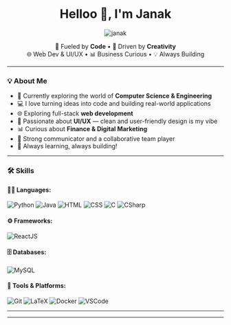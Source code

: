 <h1 align="center">Helloo 👋, I'm Janak</h1>

<p align="center">
  <img src="https://komarev.com/ghpvc/?username=jenak26&label=Profile%20views&color=0e75b6&style=flat" alt="janak" />
</p>

<p align="center">
  🚀 Fueled by <strong>Code</strong> • 🎨 Driven by <strong>Creativity</strong> <br>
  🌐 Web Dev & UI/UX • 📊 Business Curious • 💡 Always Building
</p>

---

### 💡 About Me

- 🔭 Currently exploring the world of **Computer Science & Engineering**
- 💻 I love turning ideas into code and building real-world applications
- 🌐 Exploring full-stack **web development**
- 🎨 Passionate about **UI/UX** — clean and user-friendly design is my vibe
- 📊 Curious about **Finance & Digital Marketing**
- 🤝 Strong communicator and a collaborative team player
- 🧠 Always learning, always building!

---

### 🛠️ Skills

#### 🧑‍💻 Languages:
![Python](https://img.shields.io/badge/Python-3776AB?style=flat&logo=python&logoColor=white)
![Java](https://img.shields.io/badge/Java-007396?style=flat&logo=java&logoColor=white)
![HTML](https://img.shields.io/badge/HTML5-E34F26?style=flat&logo=html5&logoColor=white)
![CSS](https://img.shields.io/badge/CSS3-1572B6?style=flat&logo=css3&logoColor=white)
![C](https://img.shields.io/badge/C-00599C?style=flat&logo=c&logoColor=white)
![CSharp](https://img.shields.io/badge/C%23-239120?style=flat&logo=c-sharp&logoColor=white)

#### ⚙️ Frameworks:
![ReactJS](https://img.shields.io/badge/React-20232A?style=flat&logo=react&logoColor=61DAFB)

#### 🗄️ Databases:
![MySQL](https://img.shields.io/badge/MySQL-4479A1?style=flat&logo=mysql&logoColor=white)

#### 🧰 Tools & Platforms:
![Git](https://img.shields.io/badge/Git-F05032?style=flat&logo=git&logoColor=white)
![LaTeX](https://img.shields.io/badge/LaTeX-008080?style=flat&logo=latex&logoColor=white)
![Docker](https://img.shields.io/badge/Docker-2496ED?style=flat&logo=docker&logoColor=white)
![VSCode](https://img.shields.io/badge/VSCode-007ACC?style=flat&logo=visual-studio-code&logoColor=white)

---

<!--### 📫 Connect With Me

- 📧 Email: [your-email@example.com]
- 🔗 LinkedIn: [linkedin.com/in/your-profile](https://linkedin.com/in/your-profile)  
- 🌐 Portfolio (if any): [your-portfolio-link.com](https://your-portfolio-link.com)-->

---

<!-- GitHub Stats Section (Add later when active) -->
<!--
### 📊 GitHub Stats
![Janak's GitHub stats](https://github-readme-stats.vercel.app/api?username=jenak26&show_icons=true&theme=radical)
-->

<!--[Janak's GitHub stats](https://github-readme-stats.vercel.app/api?username=jenak26&show_icons=true&theme=radical)
-->


